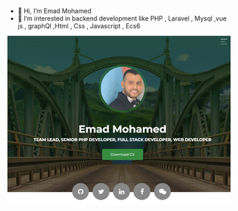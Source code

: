 - 👋 Hi, I’m Emad Mohamed 
- 👀 I’m interested in backend development like PHP , Laravel , Mysql ,vue js , graphQl ,Html , Css , Javascript , Ecs6 


<p>
    <img src="https://raw.githubusercontent.com/EmadMohDev/emad-mohamed-cv/main/files/cv.PNG" alt="cv">
</p>

<!---
EmadMohDev/EmadMohDev is a ✨ special ✨ repository because its `README.md` (this file) appears on your GitHub profile.
You can click the Preview link to take a look at your changes.
--->
